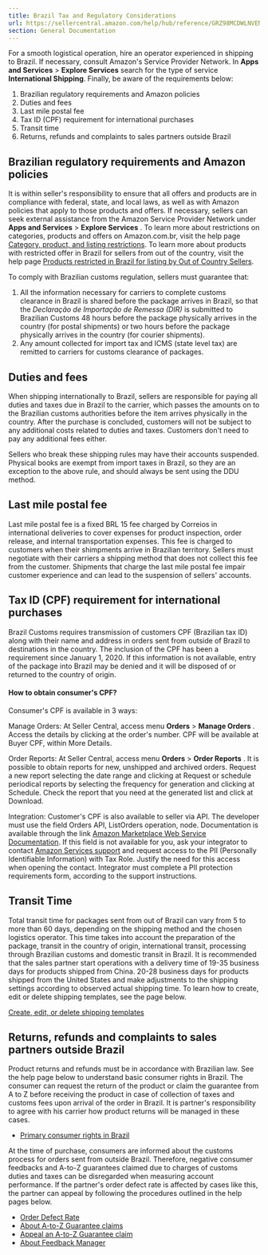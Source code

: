 ```yaml
---
title: Brazil Tax and Regulatory Considerations
url: https://sellercentral.amazon.com/help/hub/reference/GRZ98MCDWLNVENBC
section: General Documentation
---
```


For a smooth logistical operation, hire an operator experienced in shipping to
Brazil. If necessary, consult Amazon's Service Provider Network. In **Apps and
Services** > **Explore Services** search for the type of service
**International Shipping**. Finally, be aware of the requirements below:  

  1. Brazilian regulatory requirements and Amazon policies
  2. Duties and fees
  3. Last mile postal fee
  4. Tax ID (CPF) requirement for international purchases
  5. Transit time
  6. Returns, refunds and complaints to sales partners outside Brazil

## Brazilian regulatory requirements and Amazon policies

It is within seller's responsibility to ensure that all offers and products
are in compliance with federal, state, and local laws, as well as with Amazon
policies that apply to those products and offers. If necessary, sellers can
seek external assistance from the Amazon Service Provider Network under **Apps
and Services** > **Explore Services** . To learn more about restrictions on
categories, products and offers on Amazon.com.br, visit the help page
[Category, product, and listing restrictions](/gp/help/G200301050). To learn
more about products with restricted offer in Brazil for sellers from out of
the country, visit the help page [Products restricted in Brazil for listing by
Out of Country Sellers](/gp/help/G5TLE3QHMFDQZG3Y).

To comply with Brazilian customs regulation, sellers must guarantee that:

  

  1. All the information necessary for carriers to complete customs clearance in Brazil is shared before the package arrives in Brazil, so that the _Declaração de Importação de Remessa (DIR)_ is submitted to Brazilian Customs 48 hours before the package physically arrives in the country (for postal shipments) or two hours before the package physically arrives in the country (for courier shipments).
  2. Any amount collected for import tax and ICMS (state level tax) are remitted to carriers for customs clearance of packages.

## Duties and fees

When shipping internationally to Brazil, sellers are responsible for paying
all duties and taxes due in Brazil to the carrier, which passes the amounts on
to the Brazilian customs authorities before the item arrives physically in the
country. After the purchase is concluded, customers will not be subject to any
additional costs related to duties and taxes. Customers don't need to pay any
additional fees either.

Sellers who break these shipping rules may have their accounts suspended.
Physical books are exempt from import taxes in Brazil, so they are an
exception to the above rule, and should always be sent using the DDU method.

## Last mile postal fee

Last mile postal fee is a fixed BRL 15 fee charged by Correios in
international deliveries to cover expenses for product inspection, order
release, and internal transportation expenses. This fee is charged to
customers when their shimpments arrive in Brazilian territory. Sellers must
negotiate with their carriers a shipping method that does not collect this fee
from the customer. Shipments that charge the last mile postal fee impair
customer experience and can lead to the suspension of sellers' accounts.

## Tax ID (CPF) requirement for international purchases

Brazil Customs requires transmission of customers CPF (Brazilian tax ID) along
with their name and address in orders sent from outside of Brazil to
destinations in the country. The inclusion of the CPF has been a requirement
since January 1, 2020. If this information is not available, entry of the
package into Brazil may be denied and it will be disposed of or returned to
the country of origin.

#### How to obtain consumer's CPF?

Consumer's CPF is available in 3 ways:

Manage Orders: At Seller Central, access menu **Orders** > **Manage Orders** .
Access the details by clicking at the order's number. CPF will be available at
Buyer CPF, within More Details.

Order Reports: At Seller Central, access menu **Orders** > **Order Reports** .
It is possible to obtain reports for new, unshipped and archived orders.
Request a new report selecting the date range and clicking at Request or
schedule periodical reports by selecting the frequency for generation and
clicking at Schedule. Check the report that you need at the generated list and
click at Download.

Integration: Customer's CPF is also available to seller via API. The developer
must use the field Orders API, ListOrders operation, <BuyerTaxInfo> node.
Documentation is available through the link [Amazon Marketplace Web Service
Documentation](http://docs.developer.amazonservices.com/en_US/orders-2013-09-01/Orders_ListOrders.html).
If this field is not available for you, ask your integrator to contact [Amazon
Services support](https://developer.amazonservices.com/support) and request
access to the PII (Personally Identifiable Information) with Tax Role. Justify
the need for this access when opening the contact. Integrator must complete a
PII protection requirements form, according to the support instructions.

## Transit Time

Total transit time for packages sent from out of Brazil can vary from 5 to
more than 60 days, depending on the shipping method and the chosen logistics
operator. This time takes into account the preparation of the package, transit
in the country of origin, international transit, processing through Brazilian
customs and domestic transit in Brazil. It is recommended that the sales
partner start operations with a delivery time of 19-35 business days for
products shipped from China. 20-28 business days for products shipped from the
United States and make adjustments to the shipping settings according to
observed actual shipping time. To learn how to create, edit or delete shipping
templates, see the page below.

[Create, edit, or delete shipping
templates](https://sellercentral.amazon.com/gp/help/help.html?itemID=/gp/help/G201834090)

## Returns, refunds and complaints to sales partners outside Brazil

Product returns and refunds must be in accordance with Brazilian law. See the
help page below to understand basic consumer rights in Brazil. The consumer
can request the return of the product or claim the guarantee from A to Z
before receiving the product in case of collection of taxes and customs fees
upon arrival of the order in Brazil. It is partner's responsibility to agree
with his carrier how product returns will be managed in these cases.

  * [Primary consumer rights in Brazil](/gp/help/202095010)

At the time of purchase, consumers are informed about the customs process for
orders sent from outside Brazil. Therefore, negative consumer feedbacks and
A-to-Z guarantees claimed due to charges of customs duties and taxes can be
disregarded when measuring account performance. If the partner's order defect
rate is affected by cases like this, the partner can appeal by following the
procedures outlined in the help pages below.

  * [Order Defect Rate](/gp/help/G200285170)
  * [About A-to-Z Guarantee claims](/gp/help/G27951)
  * [Appeal an A-to-Z Guarantee claim](/gp/help/G202041210)
  * [About Feedback Manager](/gp/help/761)

